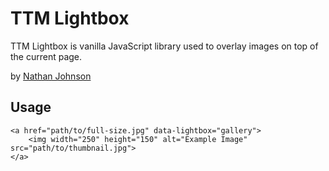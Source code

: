 # TTM Lightbox

TTM Lightbox is vanilla JavaScript library used to overlay images on top of the current page.

by [Nathan Johnson](https://github.com/NathanDozen3/)

## Usage

```
<a href="path/to/full-size.jpg" data-lightbox="gallery">
	<img width="250" height="150" alt="Example Image" src="path/to/thumbnail.jpg">
</a>
```
